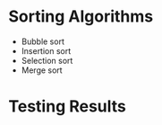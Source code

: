 # Sorting Algorithms

* Bubble sort
* Insertion sort
* Selection sort
* Merge sort

# Testing Results
